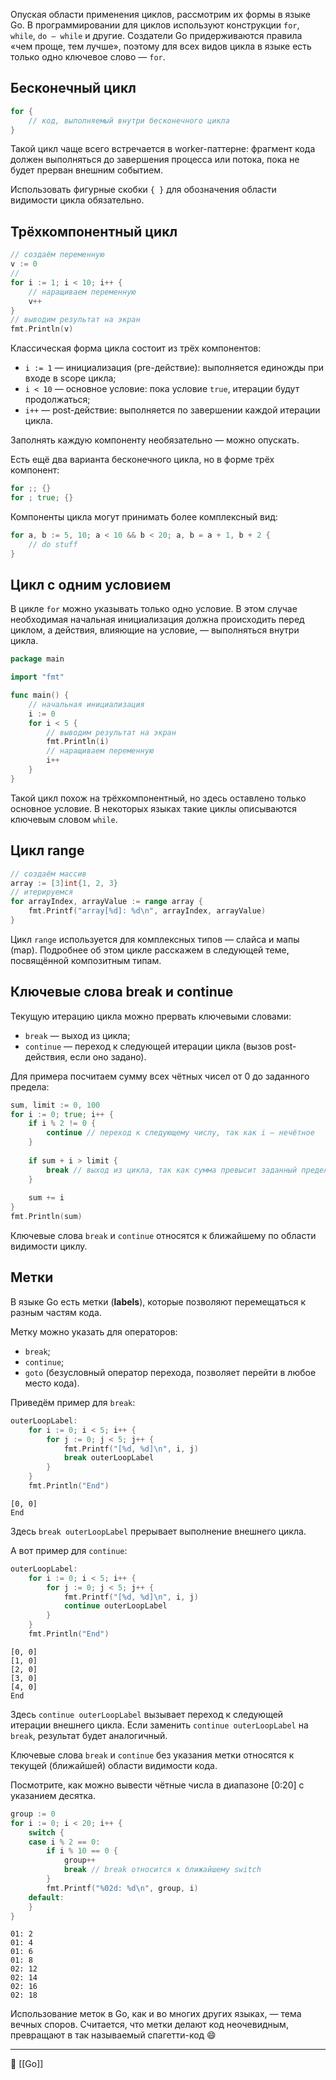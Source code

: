 Опуская области применения циклов, рассмотрим их формы в языке Go. В программировании для циклов используют конструкции `for`, `while`, `do — while` и другие. Создатели Go придерживаются правила «чем проще, тем лучше», поэтому для всех видов цикла в языке есть только одно ключевое слово — `for`.

## Бесконечный цикл

```go
for {
    // код, выполняемый внутри бесконечного цикла
} 
```

Такой цикл чаще всего встречается в worker-паттерне: фрагмент кода должен выполняться до завершения процесса или потока, пока не будет прерван внешним событием.

Использовать фигурные скобки `{ }` для обозначения области видимости цикла обязательно.

## Трёхкомпонентный цикл

```go
// создаём переменную
v := 0
// 
for i := 1; i < 10; i++ {
    // наращиваем переменную
    v++
}
// выводим результат на экран
fmt.Println(v) 
```

Классическая форма цикла состоит из трёх компонентов:

- `i := 1` — инициализация (pre-действие): выполняется единожды при входе в scope цикла;
- `i < 10` — основное условие: пока условие `true`, итерации будут продолжаться;
- `i++` — post-действие: выполняется по завершении каждой итерации цикла.

Заполнять каждую компоненту необязательно — можно опускать.

Есть ещё два варианта бесконечного цикла, но в форме трёх компонент:

```go
for ;; {}
for ; true; {} 
```

Компоненты цикла могут принимать более комплексный вид:

```go
for a, b := 5, 10; a < 10 && b < 20; a, b = a + 1, b + 2 { 
    // do stuff
} 
```

## Цикл с одним условием

В цикле `for` можно указывать только одно условие. В этом случае необходимая начальная инициализация должна происходить перед циклом, а действия, влияющие на условие, — выполняться внутри цикла.

```go
package main

import "fmt"

func main() {
    // начальная инициализация
    i := 0
    for i < 5 {
        // выводим результат на экран
        fmt.Println(i)
        // наращиваем переменную
        i++
    }
} 
```

Такой цикл похож на трёхкомпонентный, но здесь оставлено только основное условие. В некоторых языках такие циклы описываются ключевым словом `while`.

## Цикл range

```go
// создаём массив
array := [3]int{1, 2, 3}
// итерируемся
for arrayIndex, arrayValue := range array {
    fmt.Printf("array[%d]: %d\n", arrayIndex, arrayValue)
} 
```

Цикл `range` используется для комплексных типов — слайса и мапы (map). Подробнее об этом цикле расскажем в следующей теме, посвящённой композитным типам.

## Ключевые слова break и continue

Текущую итерацию цикла можно прервать ключевыми словами:

- `break` — выход из цикла;
- `continue` — переход к следующей итерации цикла (вызов post-действия, если оно задано).

Для примера посчитаем сумму всех чётных чисел от 0 до заданного предела:

```go
sum, limit := 0, 100
for i := 0; true; i++ {
    if i % 2 != 0 {
        continue // переход к следующему числу, так как i — нечётное
    }
    
    if sum + i > limit {
        break // выход из цикла, так как сумма превысит заданный предел
    }
    
    sum += i
}
fmt.Println(sum) 
```

Ключевые слова `break` и `continue` относятся к ближайшему по области видимости циклу.

## Метки

В языке Go есть метки (**labels**), которые позволяют перемещаться к разным частям кода.

Метку можно указать для операторов:

- `break`;
- `continue`;
- `goto` (безусловный оператор перехода, позволяет перейти в любое место кода).

Приведём пример для `break`:

```go
outerLoopLabel:
    for i := 0; i < 5; i++ {
        for j := 0; j < 5; j++ {
            fmt.Printf("[%d, %d]\n", i, j)
            break outerLoopLabel
        }
    }
    fmt.Println("End") 
```

```
[0, 0]
End 
```

Здесь `break outerLoopLabel` прерывает выполнение внешнего цикла.

А вот пример для `continue`:

```go
outerLoopLabel:
    for i := 0; i < 5; i++ {
        for j := 0; j < 5; j++ {
            fmt.Printf("[%d, %d]\n", i, j)
            continue outerLoopLabel
        }
    }
    fmt.Println("End") 
```

```
[0, 0]
[1, 0]
[2, 0]
[3, 0]
[4, 0]
End 
```

Здесь `continue outerLoopLabel` вызывает переход к следующей итерации внешнего цикла. Если заменить `continue outerLoopLabel` на `break`, результат будет аналогичный.

Ключевые слова `break` и `continue` без указания метки относятся к текущей (ближайшей) области видимости кода.

Посмотрите, как можно вывести чётные числа в диапазоне [0:20] с указанием десятка.

```go
group := 0
for i := 0; i < 20; i++ {
    switch {
    case i % 2 == 0:
        if i % 10 == 0 {
            group++
            break // break относится к ближайшему switch
        }
        fmt.Printf("%02d: %d\n", group, i)
    default:
    }
} 
```

```
01: 2
01: 4
01: 6
01: 8
02: 12
02: 14
02: 16
02: 18 
```

Использование меток в Go, как и во многих других языках, — тема вечных споров. Считается, что метки делают код неочевидным, превращают в так называемый спагетти-код 😄



----
📂 [[Go]]